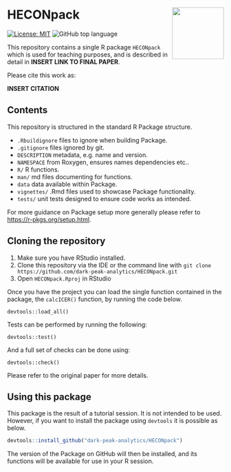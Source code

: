 # HECONpack <img src="https://user-images.githubusercontent.com/41961614/231161592-ef708d04-cc3f-4bec-95a4-70d0635c166c.png" align="right" width="120" />

[![License: MIT](https://img.shields.io/badge/License-MIT-yellow.svg)](https://opensource.org/licenses/MIT)
![GitHub top language](https://img.shields.io/github/languages/top/dark-peak-analytics/HECONpack?style=plastic)

This repository contains a single R package `HECONpack` which is used for 
teaching purposes, and is described in detail in **INSERT LINK TO FINAL PAPER**.

Please cite this work as:

**INSERT CITATION**

## Contents

This repository is structured in the standard R Package structure.

- `.Rbuildignore` files to ignore when building Package.
- `.gitignore` files ignored by git.
- `DESCRIPTION` metadata, e.g. name and version.
- `NAMESPACE` from Roxygen, ensures names dependencies etc..
- `R/` R functions.
- `man/` md files documenting for functions.
- `data` data available within Package.
- `vignettes/` .Rmd files used to showcase Package functionality.
- `tests/` unit tests designed to ensure code works as intended.

For more guidance on Package setup more generally please refer to <https://r-pkgs.org/setup.html>.

## Cloning the repository

1. Make sure you have RStudio installed.
2. Clone this repository via the IDE or the command line with `git clone https://github.com/dark-peak-analytics/HECONpack.git`
3. Open `HECONpack.Rproj` in RStudio


Once you have the project you can load the single function contained in the package, the `calcICER()` function, by running the code below.

```
devtools::load_all()
```

Tests can be performed by running the following:

```
devtools::test()
```

And a full set of checks can be done using:

```
devtools::check()
```

Please refer to the original paper for more details.

## Using this package

This package is the result of a tutorial session. It is not intended to be used. However, if you want to install the package using `devtools` it is possible as below.

``` r
devtools::install_github("dark-peak-analytics/HECONpack")
```

The version of the Package on GitHub will then be installed, and its functions will be available for use in your R session.

